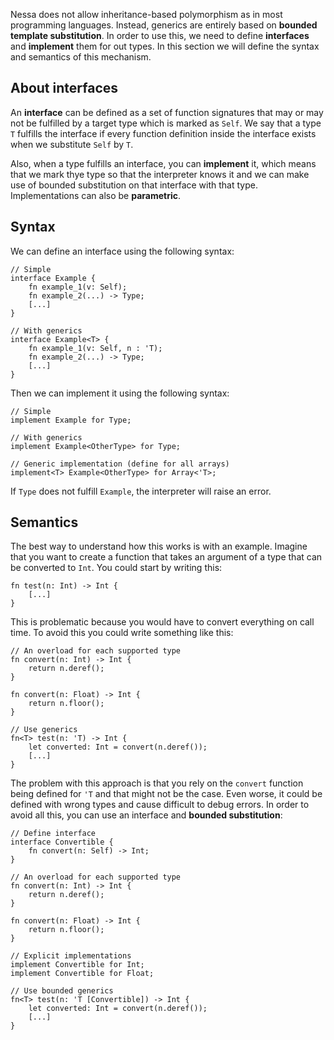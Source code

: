 Nessa does not allow inheritance-based polymorphism as in most programming languages. Instead, generics are
entirely based on **bounded template substitution**. In order to use this, we need to define **interfaces** and
**implement** them for out types. In this section we will define the syntax and semantics of this mechanism.

## About interfaces

An **interface** can be defined as a set of function signatures that may or may not be fulfilled by a target type 
which is marked as `Self`. We say that a type `T` fulfills the interface if every function definition inside the
interface exists when we substitute `Self` by `T`.

Also, when a type fulfills an interface, you can **implement** it, which means that we mark thye type so that
the interpreter knows it and we can make use of bounded substitution on that interface with that type. Implementations
can also be **parametric**.

## Syntax

We can define an interface using the following syntax:

```
// Simple
interface Example {
    fn example_1(v: Self);
    fn example_2(...) -> Type;
    [...]
}

// With generics
interface Example<T> {
    fn example_1(v: Self, n : 'T);
    fn example_2(...) -> Type;
    [...]
}
```

Then we can implement it using the following syntax:

```
// Simple
implement Example for Type;

// With generics
implement Example<OtherType> for Type;

// Generic implementation (define for all arrays)
implement<T> Example<OtherType> for Array<'T>;
```

If `Type` does not fulfill `Example`, the interpreter will raise an error.

## Semantics

The best way to understand how this works is with an example. Imagine that you want to create a function that
takes an argument of a type that can be converted to `Int`. You could start by writing this:

```
fn test(n: Int) -> Int {
    [...]
}
```

This is problematic because you would have to convert everything on call time. To avoid this you could write something like this:

```
// An overload for each supported type
fn convert(n: Int) -> Int {
    return n.deref();
}

fn convert(n: Float) -> Int {
    return n.floor();
}

// Use generics
fn<T> test(n: 'T) -> Int {
    let converted: Int = convert(n.deref());
    [...]
}
```

The problem with this approach is that you rely on the `convert` function being defined for `'T` and that might not be the case. Even worse,
it could be defined with wrong types and cause difficult to debug errors. In order to avoid all this, you can use an interface and **bounded
substitution**:

```
// Define interface
interface Convertible {
    fn convert(n: Self) -> Int;
}

// An overload for each supported type
fn convert(n: Int) -> Int {
    return n.deref();
}

fn convert(n: Float) -> Int {
    return n.floor();
}

// Explicit implementations
implement Convertible for Int;
implement Convertible for Float;

// Use bounded generics
fn<T> test(n: 'T [Convertible]) -> Int {
    let converted: Int = convert(n.deref());
    [...]
}
```